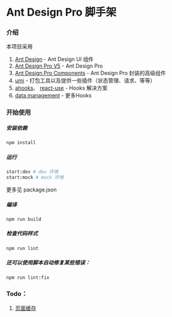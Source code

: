 # Ant Design Pro  脚手架

### 介绍

本项目采用

1. [Ant Design](https://ant.design/index-cn) - Ant Design UI 组件
2. [Ant Design Pro V5](https://beta-pro.ant.design/index-cn/) - Ant Design Pro
3. [Ant Design Pro Components](https://procomponents.ant.design) - Ant Design Pro 封装的高级组件
4. [umi](https://pro.ant.design) - 打包工具以及提供一些插件（状态管理、请求、等等）
5. [ahooks](https://ahooks.js.org)、 [react-use](https://github.com/streamich/react-use) - Hooks 解决方案
6. [data management](https://www.yuque.com/mingzibaliao/web/gvmvfd) - 更多Hooks


### 开始使用

##### 安装依赖

```bash
npm install
```

##### 运行

```bash
start:dev # dev 环境
start:mock # mock 环境
```

更多见 package.json

##### 编译

```bash
npm run build
```

##### 检查代码样式

```bash
npm run lint
```

##### 还可以使用脚本自动修复某些错误：

```bash
npm run lint:fix
```

### Todo：
1. [页面缓存](https://my.oschina.net/xiaohuoni/blog/4433778)
